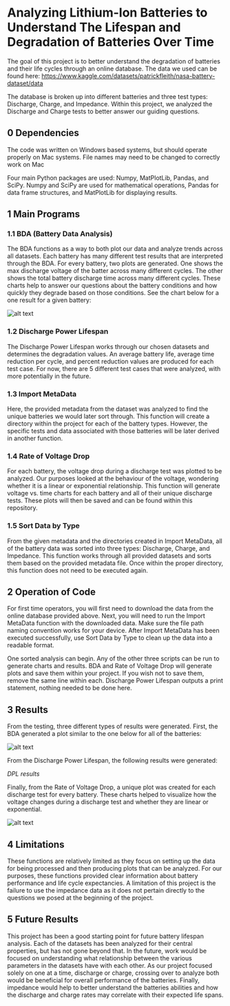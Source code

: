 # Analyzing Lithium-Ion Batteries to Understand The Lifespan and Degradation of Batteries Over Time

The goal of this project is to better understand the degradation of batteries and their life cycles through an online database. 
The data we used can be found here: https://www.kaggle.com/datasets/patrickfleith/nasa-battery-dataset/data

The database is broken up into different batteries and three test types: Discharge, Charge, and Impedance.
Within this project, we analyzed the Discharge and Charge tests to better answer our guiding questions.

## 0 Dependencies
The code was written on Windows based systems, but should operate properly on Mac systems.
File names may need to be changed to correctly work on Mac

Four main Python packages are used: Numpy, MatPlotLib, Pandas, and SciPy.
Numpy and SciPy are used for mathematical operations, Pandas for data frame structures, and MatPlotLib for displaying results.

## 1 Main Programs
### 1.1 BDA (Battery Data Analysis)
The BDA functions as a way to both plot our data and analyze trends across all datasets.
Each battery has many different test results that are interpreted through the BDA.
For every battery, two plots are generated.
One shows the max discharge voltage of the batter across many different cycles.
The other shows the total battery discharge time across many different cycles.
These charts help to answer our questions about the battery conditions and how quickly they degrade based on those conditions.
See the chart below for a one result for a given battery:

![alt text](https://github.com/bloomgt/ENGR-340---Final-Project/blob/main/main/data/analysis/BDA%20Plots/B0005-BDA.jpeg)

### 1.2 Discharge Power Lifespan
The Discharge Power Lifespan works through our chosen datasets and determines the degradation values.
An average battery life, average time reduction per cycle, and percent reduction values are produced for each test case.
For now, there are 5 different test cases that were analyzed, with more potentially in the future.

### 1.3 Import MetaData
Here, the provided metadata from the dataset was analyzed to find the unique batteries we would later sort through.
This function will create a directory within the project for each of the battery types.
However, the specific tests and data associated with those batteries will be later derived in another function.

### 1.4 Rate of Voltage Drop
For each battery, the voltage drop during a discharge test was plotted to be analyzed.
Our purposes looked at the behaviour of the voltage, wondering whether it is a linear or exponential relationship.
This function will generate voltage vs. time charts for each battery and all of their unique discharge tests.
These plots will then be saved and can be found within this repository.

### 1.5 Sort Data by Type
From the given metadata and the directories created in Import MetaData, all of the battery data was sorted into three types: Discharge, Charge, and Impedance.
This function works through all provided datasets and sorts them based on the provided metadata file.
Once within the proper directory, this function does not need to be executed again.

## 2 Operation of Code
For first time operators, you will first need to download the data from the online database provided above.
Next, you will need to run the Import MetaData function with the downloaded data.
Make sure the file path naming convention works for your device.
After Import MetaData has been executed successfully, use Sort Data by Type to clean up the data into a readable format.

One sorted analysis can begin. Any of the other three scripts can be run to generate charts and results.
BDA and Rate of Voltage Drop will generate plots and save them within your project.
If you wish not to save them, remove the same line within each.
Discharge Power Lifespan outputs a print statement, nothing needed to be done here.

## 3 Results
From the testing, three different types of results were generated.
First, the BDA generated a plot similar to the one below for all of the batteries:

![alt text](https://github.com/bloomgt/ENGR-340---Final-Project/blob/main/main/data/analysis/BDA%20Plots/B0005-BDA.jpeg)

From the Discharge Power Lifespan, the following results were generated:

*DPL results*

Finally, from the Rate of Voltage Drop, a unique plot was created for each discharge test for every battery.
These charts helped to visualize how the voltage changes during a discharge test and whether they are linear or exponential.

![alt text](https://github.com/bloomgt/ENGR-340---Final-Project/blob/main/main/data/analysis/ROVD%20Plot/B0036/%20Cycle%20103-ROVD.jpeg)

## 4 Limitations
These functions are relatively limited as they focus on setting up the data for being processed and then producing plots that can be analyzed.
For our purposes, these functions provided clear information about battery performance and life cycle expectancies. 
A limitation of this project is the failure to use the impedance data as it does not pertain directly to the questions we posed at the beginning of the project.

## 5 Future Results
This project has been a good starting point for future battery lifespan analysis. 
Each of the datasets has been analyzed for their central properties, but has not gone beyond that.
In the future, work would be focused on understanding what relationship between the various parameters in the datasets have with each other.
As our project focused solely on one at a time, discharge or charge, crossing over to analyze both would be beneficial for overall performance of the batteries.
Finally, impedance would help to better understand the batteries abilities and how the discharge and charge rates may correlate with their expected life spans.


